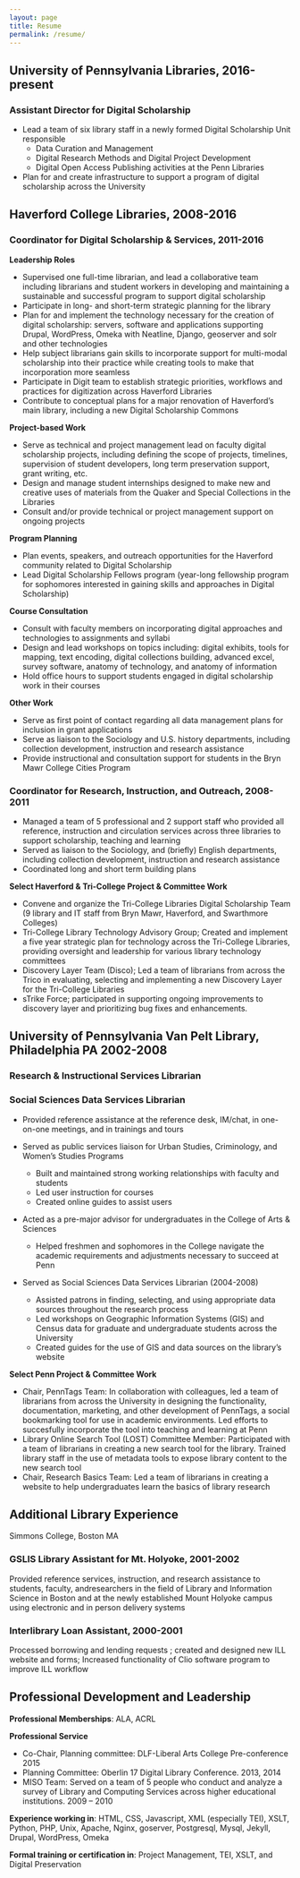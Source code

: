```yaml
---
layout: page
title: Resume
permalink: /resume/
---
```



## University of Pennsylvania Libraries, 2016-present

### Assistant Director for Digital Scholarship

- Lead a team of six library staff in a newly formed Digital Scholarship Unit responsible
    - Data Curation and Management
    - Digital Research Methods and Digital Project Development
    - Digital Open Access Publishing activities at the Penn Libraries
- Plan for and create infrastructure to support a program of digital scholarship across the University


## Haverford College Libraries, 2008-2016

### Coordinator for Digital Scholarship & Services, 2011-2016

**Leadership Roles**

-   Supervised one full-time librarian, and lead a collaborative team
    including librarians and student workers in developing and
    maintaining a sustainable and successful program to support digital
    scholarship
-   Participate in long- and short-term strategic planning for the
    library
-   Plan for and implement the technology necessary for the creation of
    digital scholarship: servers, software and applications supporting
    Drupal, WordPress, Omeka with Neatline, Django, geoserver and solr
    and other technologies
-   Help subject librarians gain skills to incorporate support for
    multi-modal scholarship into their practice while creating tools to
    make that incorporation more seamless
-   Participate in Digit team to establish strategic priorities,
    workflows and practices for digitization across Haverford Libraries
-   Contribute to conceptual plans for a major renovation of Haverford’s
    main library, including a new Digital Scholarship Commons

**Project-based Work**

-   Serve as technical and project management lead on faculty digital
    scholarship projects, including defining the scope of projects,
    timelines, supervision of student developers, long term preservation
    support, grant writing, etc.
-   Design and manage student internships designed to make new and
    creative uses of materials from the Quaker and Special Collections
    in the Libraries
-   Consult and/or provide technical or project management support on
    ongoing projects

**Program Planning**

-   Plan events, speakers, and outreach opportunities for the Haverford
    community related to Digital Scholarship
-   Lead Digital Scholarship Fellows program (year-long fellowship
    program for sophomores interested in gaining skills and approaches
    in Digital Scholarship)

**Course Consultation**

-   Consult with faculty members on incorporating digital approaches and
    technologies to assignments and syllabi
-   Design and lead workshops on topics including: digital exhibits,
    tools for mapping, text encoding, digital collections building,
    advanced excel, survey software, anatomy of technology, and anatomy
    of information
-   Hold office hours to support students engaged in digital scholarship
    work in their courses

**Other Work**

-   Serve as first point of contact regarding all data management plans
    for inclusion in grant applications
-   Serve as liaison to the Sociology and U.S. history departments,
    including collection development, instruction and research
    assistance
-   Provide instructional and consultation support for students in the
    Bryn Mawr College Cities Program

### Coordinator for Research, Instruction, and Outreach, 2008-2011

-   Managed a team of 5 professional and 2 support staff who provided
    all reference, instruction and circulation services across three
    libraries to support scholarship, teaching and learning
-   Served as liaison to the Sociology, and (briefly) English
    departments, including collection development, instruction and
    research assistance
-   Coordinated long and short term building plans

**Select Haverford & Tri-College Project & Committee Work**

-   Convene and organize the Tri-College Libraries Digital Scholarship
    Team (9 library and IT staff from Bryn Mawr, Haverford, and
    Swarthmore Colleges)
-   Tri-College Library Technology Advisory Group; Created and implement
    a five year strategic plan for technology across the Tri-College
    Libraries, providing oversight and leadership for various library
    technology committees
-   Discovery Layer Team (Disco); Led a team of librarians from across
    the Trico in evaluating, selecting and implementing a new Discovery
    Layer for the Tri-College Libraries
-   sTrike Force; participated in supporting ongoing improvements to
    discovery layer and prioritizing bug fixes and enhancements.

## University of Pennsylvania Van Pelt Library, Philadelphia PA 2002-2008

### Research & Instructional Services Librarian

### Social Sciences Data Services Librarian

-   Provided reference assistance at the reference desk, IM/chat, in
    one-on-one meetings, and in trainings and tours
-   Served as public services liaison for Urban Studies, Criminology,
    and Women’s Studies Programs
    -   Built and maintained strong working relationships with faculty
        and students
    -   Led user instruction for courses
    -   Created online guides to assist users
-   Acted as a pre-major advisor for undergraduates in the College of
    Arts & Sciences
    -   Helped freshmen and sophomores in the College navigate the
        academic requirements and adjustments necessary to succeed at
        Penn


-   Served as Social Sciences Data Services Librarian (2004-2008)
    -   Assisted patrons in finding, selecting, and using appropriate
        data sources throughout the research process
    -   Led workshops on Geographic Information Systems (GIS) and Census
        data for graduate and undergraduate students across the
        University
    -   Created guides for the use of GIS and data sources on the
        library’s website

**Select
Penn Project & Committee Work**

-   Chair, PennTags Team: In collaboration with colleagues, led a team
    of librarians from across the University in designing the
    functionality, documentation, marketing, and other development of
    PennTags, a social bookmarking tool for use in
    academic environments. Led efforts to succesfully incorporate the
    tool into teaching and learning at Penn
-   Library Online Search Tool (LOST) Committee Member: Participated
    with a team of librarians in creating a new search tool for
    the library. Trained library staff in the use of metadata tools to
    expose library content to the new search tool
-   Chair, Research Basics Team: Led a team of librarians in creating a
    website to help undergraduates learn the basics of library research

## Additional Library Experience

Simmons College, Boston MA

### GSLIS Library Assistant for Mt. Holyoke, 2001-2002
Provided reference services, instruction, and research
assistance to students, faculty, andresearchers in the field of Library
and Information Science in Boston and at the newly established Mount
Holyoke campus using electronic and in person delivery systems

### Interlibrary Loan Assistant, 2000-2001
Processed borrowing and lending requests ; created and designed new ILL
website and forms; Increased functionality of Clio software program to
improve ILL workflow

## Professional Development and Leadership

**Professional Memberships**: ALA, ACRL

**Professional Service**

-   Co-Chair, Planning committee: DLF-Liberal Arts College
    Pre-conference 2015
-   Planning Committee: Oberlin 17 Digital Library Conference. 2013,
        2014
-   MISO Team: Served on a team of 5 people who conduct and analyze a
    survey of Library and Computing Services across higher
    educational institutions. 2009 – 2010

**Experience working in**: HTML, CSS, Javascript, XML (especially TEI),
XSLT, Python, PHP, Unix, Apache, Nginx, goserver, Postgresql, Mysql,
Jekyll, Drupal, WordPress, Omeka

**Formal training or certification in**: Project Management, TEI, XSLT, and Digital Preservation
